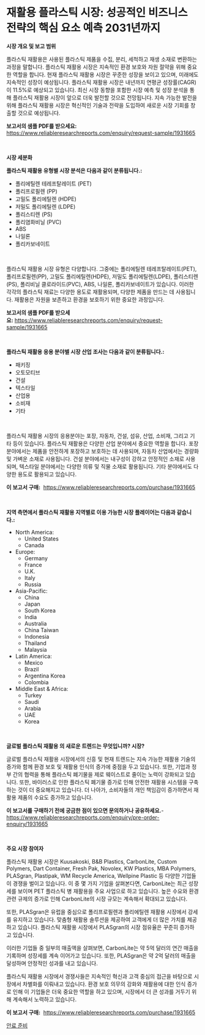 <p><h1>재활용 플라스틱 시장: 성공적인 비즈니스 전략의 핵심 요소 예측 2031년까지</h1></p><p><strong>시장 개요 및 보고 범위</strong></p>
<p><p>플라스틱 재활용은 사용된 플라스틱 제품을 수집, 분리, 세척하고 재생 소재로 변환하는 과정을 말합니다. 플라스틱 재활용 시장은 지속적인 환경 보호와 자원 절약을 위해 중요한 역할을 합니다. 현재 플라스틱 재활용 시장은 꾸준한 성장을 보이고 있으며, 미래에도 지속적인 성장이 예상됩니다. 플라스틱 재활용 시장은 내년까지 연평균 성장률(CAGR)이 11.5%로 예상되고 있습니다. 최신 시장 동향을 포함한 시장 예측 및 성장 분석을 통해 플라스틱 재활용 시장이 앞으로 더욱 발전할 것으로 전망됩니다. 지속 가능한 발전을 위해 플라스틱 재활용 시장은 혁신적인 기술과 전략을 도입하여 새로운 시장 기회를 창출할 것으로 예상됩니다.</p></p>
<p><strong>보고서의 샘플 PDF를 받으세요:</strong> <a href="https://www.reliableresearchreports.com/enquiry/request-sample/1931665">https://www.reliableresearchreports.com/enquiry/request-sample/1931665</a></p>
<p>&nbsp;</p>
<p><strong>시장 세분화</strong></p>
<p><strong>플라스틱 재활용 유형별 시장 분석은 다음과 같이 분류됩니다.:</strong></p>
<p><ul><li>폴리에틸렌 테레프탈레이트 (PET)</li><li>폴리프로필렌 (PP)</li><li>고밀도 폴리에틸렌 (HDPE)</li><li>저밀도 폴리에틸렌 (LDPE)</li><li>폴리스티렌 (PS)</li><li>폴리염화비닐 (PVC)</li><li>ABS</li><li>나일론</li><li>폴리카보네이트</li></ul></p>
<p>&nbsp;</p>
<p><p>플라스틱 재활용 시장 유형은 다양합니다. 그중에는 폴리에틸렌 테레프탈레이트(PET), 폴리프로필렌(PP), 고밀도 폴리에틸렌(HDPE), 저밀도 폴리에틸렌(LDPE), 폴리스티렌(PS), 폴리비닐 클로라이드(PVC), ABS, 나일론, 폴리카보네이트가 있습니다. 이러한 각각의 플라스틱 재료는 다양한 용도로 재활용되며, 다양한 제품을 만드는 데 사용됩니다. 재활용은 자원을 보존하고 환경을 보호하기 위한 중요한 과정입니다.</p></p>
<p><strong>보고서의 샘플 PDF를 받으세요:</strong>&nbsp;<a href="https://www.reliableresearchreports.com/enquiry/request-sample/1931665">https://www.reliableresearchreports.com/enquiry/request-sample/1931665</a></p>
<p>&nbsp;</p>
<p><strong> 플라스틱 재활용 응용 분야별 시장 산업 조사는 다음과 같이 분류됩니다.:</strong></p>
<p><ul><li>패키징</li><li>오토모티브</li><li>건설</li><li>텍스타일</li><li>산업용</li><li>소비재</li><li>기타</li></ul></p>
<p>&nbsp;</p>
<p><p>플라스틱 재활용 시장의 응용분야는 포장, 자동차, 건설, 섬유, 산업, 소비재, 그리고 기타 등이 있습니다. 플라스틱 재활용은 다양한 산업 분야에서 중요한 역할을 합니다. 포장 분야에서는 제품을 안전하게 포장하고 보호하는 데 사용되며, 자동차 산업에서는 경량화 및 가벼운 소재로 사용됩니다. 건설 분야에서는 내구성이 강하고 안정적인 소재로 사용되며, 텍스타일 분야에서는 다양한 의류 및 직물 소재로 활용됩니다. 기타 분야에서도 다양한 용도로 활용되고 있습니다.</p></p>
<p><strong>이 보고서 구매:</strong>&nbsp; <a href="https://www.reliableresearchreports.com/purchase/1931665">https://www.reliableresearchreports.com/purchase/1931665</a></p>
<p>&nbsp;</p>
<p><strong>지역 측면에서 플라스틱 재활용 지역별로 이용 가능한 시장 플레이어는 다음과 같습니다.:</strong></p>
<p><ul>
    <li>
        North America:
        <ul>
            <li>United States</li>
            <li>Canada</li>
        </ul>
    </li>
    <li>
        Europe:
        <ul>
            <li>Germany</li>
            <li>France</li>
            <li>U.K.</li>
            <li>Italy</li>
            <li>Russia</li>
        </ul>
    </li>
    <li>
        Asia-Pacific:
        <ul>
            <li>China</li>
            <li>Japan</li>
            <li>South Korea</li>
            <li>India</li>
            <li>Australia</li>
            <li>China Taiwan</li>
            <li>Indonesia</li>
            <li>Thailand</li>
            <li>Malaysia</li>
        </ul>
    </li>
    <li>
        Latin America:
        <ul>
            <li>Mexico</li>
            <li>Brazil</li>
            <li>Argentina Korea</li>
            <li>Colombia</li>
        </ul>
    </li>
    <li>
        Middle East & Africa:
        <ul>
            <li>Turkey</li>
            <li>Saudi</li>
            <li>Arabia</li>
            <li>UAE</li>
            <li>Korea</li>
        </ul>
    </li>
    </ul></p>
<p>&nbsp;</p>
<p><strong>글로벌 플라스틱 재활용 의 새로운 트렌드는 무엇입니까? 시장?</strong></p>
<p><p>글로벌 플라스틱 재활용 시장에서의 신흥 및 현재 트렌드는 지속 가능한 재활용 기술의 증가와 함께 환경 보호 및 재활용 인식의 증가에 중점을 두고 있습니다. 또한, 기업과 정부 간의 협력을 통해 플라스틱 폐기물을 제로 웨이스트로 줄이는 노력이 강화되고 있습니다. 또한, 바이러스로 인한 플라스틱 폐기물 증가로 인해 안전한 재활용 시스템을 구축하는 것이 더 중요해지고 있습니다. 더 나아가, 소비자들의 개인 책임감이 증가하면서 재활용 제품의 수요도 증가하고 있습니다.</p></p>
<p><strong>이 보고서를 구매하기 전에 궁금한 점이 있으면 문의하거나 공유하세요.</strong>- <a href="https://www.reliableresearchreports.com/enquiry/pre-order-enquiry/1931665">https://www.reliableresearchreports.com/enquiry/pre-order-enquiry/1931665</a></p>
<p>&nbsp;</p>
<p><strong>주요 시장 참여자</strong></p>
<p><p>플라스틱 재활용 시장은 Kuusakoski, B&B Plastics, CarbonLite, Custom Polymers, Dart Container, Fresh Pak, Novolex, KW Plastics, MBA Polymers, PLASgran, Plastipak, WM Recycle America, Wellpine Plastic 등 다양한 기업들이 경쟁을 벌이고 있습니다. 이 중 몇 가지 기업을 살펴본다면, CarbonLite는 최근 성장세를 보이며 PET 플라스틱 병 재활용을 주요 사업으로 하고 있습니다. 높은 수요와 환경 관련 규제의 증가로 인해 CarbonLite의 시장 규모는 계속해서 확대되고 있습니다.</p><p>또한, PLASgran은 유럽을 중심으로 폴리프로필렌과 폴리에틸렌 재활용 시장에서 강세를 유지하고 있습니다. 맞춤형 재활용 솔루션을 제공하여 고객에게 더 많은 가치를 제공하고 있습니다. 플라스틱 재활용 시장에서 PLASgran의 시장 점유율은 꾸준히 증가하고 있습니다.</p><p>이러한 기업들 중 일부의 매출액을 살펴보면, CarbonLite는 약 5억 달러의 연간 매출을 기록하며 성장세를 계속 이어가고 있습니다. 또한, PLASgran은 약 2억 달러의 매출을 달성하며 안정적인 성과를 내고 있습니다.</p><p>플라스틱 재활용 시장에서 경쟁사들은 지속적인 혁신과 고객 중심의 접근을 바탕으로 시장에서 차별화를 이뤄내고 있습니다. 환경 보호 의무의 강화와 재활용에 대한 인식 증가로 인해 이 기업들은 더욱 중요한 역할을 하고 있으며, 시장에서 더 큰 성과를 거두기 위해 계속해서 노력하고 있습니다.</p></p>
<p><strong>이 보고서 구매:</strong>&nbsp;&nbsp;<a href="https://www.reliableresearchreports.com/purchase/1931665">https://www.reliableresearchreports.com/purchase/1931665</a></p>
<p><p><a href="https://medium.com/@trevorkruvalis5678/%EC%83%89%EC%86%8C-%EC%A0%9C%EC%A1%B0%EC%8B%9C%EC%9E%A5-%EC%8B%9C%EC%9E%A5-cagr-%EC%8B%9C%EC%9E%A5-%EB%8F%99%ED%96%A5-%EB%B0%8F-%EC%84%B1%EC%9E%A5-%EC%A0%84%EB%9E%B5%EC%97%90-%EB%8C%80%ED%95%9C-%ED%86%B5%EC%B0%B0%EB%A0%A5-6acbccb72529">안료 준비</a></p></p>
